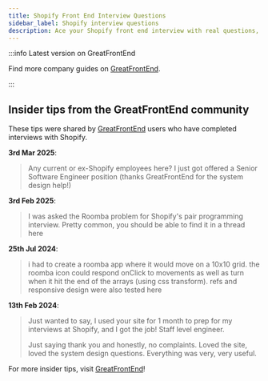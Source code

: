```yaml
---
title: Shopify Front End Interview Questions
sidebar_label: Shopify interview questions
description: Ace your Shopify front end interview with real questions, insider tips from successful candidates, and coding challenges. Latest prep strategies.
---
```


:::info Latest version on GreatFrontEnd

Find more company guides on [GreatFrontEnd](https://www.greatfrontend.com/interviews/company?utm_source=frontendinterviewhandbook&utm_medium=referral&gnrs=frontendinterviewhandbook).

:::

## Insider tips from the GreatFrontEnd community

These tips were shared by [GreatFrontEnd](https://www.greatfrontend.com/?utm_source=frontendinterviewhandbook&utm_medium=referral&gnrs=frontendinterviewhandbook) users who have completed interviews with Shopify.

**3rd Mar 2025**:

> Any current or ex-Shopify employees here? I just got offered a Senior Software Engineer position (thanks GreatFrontEnd for the system design help!)

**3rd Feb 2025**:

> I was asked the Roomba problem for Shopify's pair programming interview. Pretty common, you should be able to find it in a thread here

**25th Jul 2024**:

> i had to create a roomba app where it would move on a 10x10 grid. the roomba icon could respond onClick to movements as well as turn when it hit the end of the arrays (using css transform). refs and responsive design were also tested here

**13th Feb 2024**:

> Just wanted to say, I used your site for 1 month to prep for my interviews at Shopify, and I got the job! Staff level engineer.
>
> Just saying thank you and honestly, no complaints. Loved the site, loved the system design questions. Everything was very, very useful.

For more insider tips, visit [GreatFrontEnd](https://www.greatfrontend.com/?utm_source=frontendinterviewhandbook&utm_medium=referral&gnrs=frontendinterviewhandbook)!
